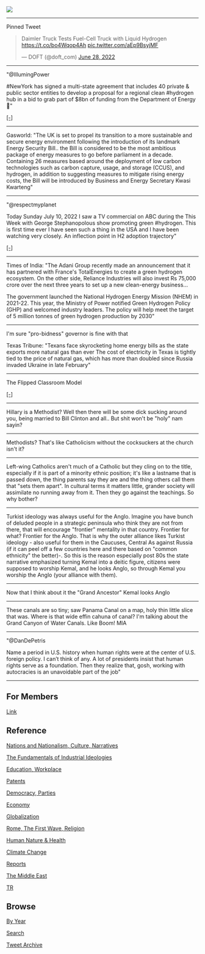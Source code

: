 <img src="https://drive.google.com/uc?export=view&id=1B2wf9R7AMH1d7Vw6e2mucLbIQ5NSjir7"/>

---

Pinned Tweet

<blockquote class="twitter-tweet"><p lang="en" dir="ltr">Daimler Truck Tests Fuel-Cell Truck with Liquid Hydrogen <a href="https://t.co/bo4Wqop4Ah">https://t.co/bo4Wqop4Ah</a> <a href="https://t.co/aEp9BsyjMF">pic.twitter.com/aEp9BsyjMF</a></p>&mdash; DOFT (@doft_com) <a href="https://twitter.com/doft_com/status/1541654639459717120?ref_src=twsrc%5Etfw">June 28, 2022</a></blockquote> <script async src="https://platform.twitter.com/widgets.js" charset="utf-8"></script>

---

"@IllumingPower

\#NewYork has signed a multi-state agreement that includes 40 private
& public sector entities to develop a proposal for a regional clean
#hydrogen hub in a bid to grab part of $8bn of funding from the
Department of Energy 🗽"

[[-]](https://twitter.com/IllumingPower/status/1546151234620596224)

---

Gasworld: "The UK is set to propel its transition to a more
sustainable and secure energy environment following the introduction
of its landmark Energy Security Bill.. the Bill is considered to be
the most ambitious package of energy measures to go before parliament
in a decade. Containing 26 measures based around the deployment of low
carbon technologies such as carbon capture, usage, and storage (CCUS),
and hydrogen, in addition to suggesting measures to mitigate rising
energy costs, the Bill will be introduced by Business and Energy
Secretary Kwasi Kwarteng"

---

"@respectmyplanet

Today Sunday July 10, 2022 I saw a TV commercial on ABC during the
This Week with George Stephanopolous show promoting green
\#hydrogen. This is first time ever I have seen such a thing in the
USA and I have been watching very closely. An inflection point in H2
adoption trajectory"

[[-]](https://twitter.com/respectmyplanet/status/1546124490995863553)

---

Times of India: "The Adani Group recently made an announcement that it
has partnered with France's TotalEnergies to create a green hydrogen
ecosystem. On the other side, Reliance Industries will also invest Rs
75,000 crore over the next three years to set up a new clean-energy
business...

The government launched the National Hydrogen Energy Mission (NHEM) in
2021-22. This year, the Ministry of Power notified Green Hydrogen
Policy (GHP) and welcomed industry leaders. The policy will help meet
the target of 5 million tonnes of green hydrogen production by 2030"

---

I'm sure "pro-bidness" governor is fine with that

Texas Tribune: "Texans face skyrocketing home energy bills as the
state exports more natural gas than ever The cost of electricity in
Texas is tightly tied to the price of natural gas, which has more than
doubled since Russia invaded Ukraine in late February"

---

The Flipped Classroom Model

[[-]](https://youtu.be/qdKzSq_t8k8)

---

Hillary is a Methodist? Well then there will be some dick sucking
around you, being married to Bill Clinton and all.. But shit won't be
"holy" nam sayin?

---

Methodists? That's like Catholicism without the cocksuckers at the
church isn't it?

---
	
Left-wing Catholics aren't much of a Catholic but they cling on to the
title, especially if it is part of a minority ethnic position; it's
like a lastname that is passed down, the thing parents say they are
and the thing others call them that "sets them apart". In cultural
terms it matters little, grander society will assimilate no running
away from it. Then they go against the teachings. So why bother? 

---


Turkist ideology was always useful for the Anglo. Imagine you have
bunch of deluded people in a strategic peninsula who think they are
not from there, that will encourage "frontier" mentality in that
country. Frontier for what? Frontier for the Anglo. That is why the
outer alliance likes Turkist ideology - also useful for them in the
Caucuses, Central As against Russia (if it can peel off a few
countries here and there based on "common ethnicity" the better)-. So
this is the reason especially post 80s the state narrative emphasized
turning Kemal into a deitic figure, citizens were supposed to worship
Kemal, and he looks Anglo, so through Kemal you worship the Anglo
(your alliance with them).

---

Now that I think about it the "Grand Ancestor" Kemal looks Anglo

---

These canals are so tiny; saw Panama Canal on a map, holy thin little
slice that was. Where is that wide effin cahuna of canal?  I'm talking
about the Grand Canyon of Water Canals. Like Boom! MIA

---

"@DanDePetris

Name a period in U.S. history when human rights were at the center of
U.S. foreign policy. I can’t think of any. A lot of presidents insist
that human rights serve as a foundation. Then they realize that, gosh,
working with autocracies is an unavoidable part of the job"

---

## For Members

[Link](https://thirdwave-members.herokuapp.com)

## Reference

[Nations and Nationalism, Culture, Narratives](2013/02/nations-and-nationalism.html)

[The Fundamentals of Industrial Ideologies](2011/04/fundamentals-of-industrial-ideologies.html)

[Education, Workplace](2017/09/education-workplace.html)

[Patents](2018/09/patents.html)

[Democracy, Parties](2016/11/democracy.html)

[Economy](2018/05/economy.html)

[Globalization](2018/09/globalization.html)

[Rome, The First Wave, Religion](2017/12/rome.html)

[Human Nature & Health](2020/07/human-nature.html)

[Climate Change](2018/12/climate.html)

[Reports](2019/05/reports.html)

[The Middle East](2019/07/middleeast.html)

[TR](../tr)

## Browse

[By Year](years.html)

[Search](search.html)

[Tweet Archive](tweets/index.html)
